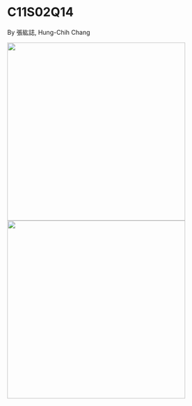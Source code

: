# C11S02Q14
By 張紘誌, Hung-Chih Chang

<img width="409" src="https://github.com/user-attachments/assets/0c6ea936-b48f-429d-8717-7035b4e51e46"/>  
<img width="409" src="https://github.com/user-attachments/assets/f3141d05-1bcc-4c0b-81fa-646b842bf7db"/>  

